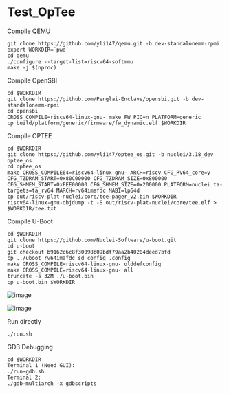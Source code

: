 # Test_OpTee

Compile QEMU
```
git clone https://github.com/yli147/qemu.git -b dev-standalonemm-rpmi
export WORKDIR=`pwd`
cd qemu
./configure --target-list=riscv64-softmmu
make -j $(nproc)
```

Compile OpenSBI

```
cd $WORKDIR
git clone https://github.com/Penglai-Enclave/opensbi.git -b dev-standalonemm-rpmi
cd opensbi
CROSS_COMPILE=riscv64-linux-gnu- make FW_PIC=n PLATFORM=generic
cp build/platform/generic/firmware/fw_dynamic.elf $WORKDIR
```

Compile OPTEE
```
cd $WORKDIR
git clone https://github.com/yli147/optee_os.git -b nuclei/3.18_dev optee_os
cd optee_os
make CROSS_COMPILE64=riscv64-linux-gnu- ARCH=riscv CFG_RV64_core=y CFG_TZDRAM_START=0x80C00000 CFG_TZDRAM_SIZE=0x800000 CFG_SHMEM_START=0xFEE00000 CFG_SHMEM_SIZE=0x200000 PLATFORM=nuclei ta-targets=ta_rv64 MARCH=rv64imafdc MABI=lp64d
cp out/riscv-plat-nuclei/core/tee-pager_v2.bin $WORKDIR
riscv64-linux-gnu-objdump -t -S out/riscv-plat-nuclei/core/tee.elf > $WORKDIR/tee.txt
```

Compile U-Boot
```
cd $WORKDIR
git clone https://github.com/Nuclei-Software/u-boot.git
cd u-boot
git checkout b9162c6c8f30098b09bdf79aa2b40204deed7bfd
cp ../uboot_rv64imafdc_sd_config .config
make CROSS_COMPILE=riscv64-linux-gnu- olddefconfig
make CROSS_COMPILE=riscv64-linux-gnu- all
truncate -s 32M ./u-boot.bin
cp u-boot.bin $WORKDIR
```

![image](https://github.com/intel-sandbox/personal.yli147.test_optee/assets/21300636/2ec5a2a7-cfce-46de-a016-8dce6a6d96e4)

![image](https://github.com/intel-sandbox/personal.yli147.test_optee/assets/21300636/cf20396d-c103-43e3-8ffc-a9e5a6990fcb)


Run directly
```
./run.sh
```

GDB Debugging
```
cd $WORKDIR
Terminal 1 (Need GUI):
./run-gdb.sh
Terminal 2:
./gdb-multiarch -x gdbscripts
```
